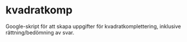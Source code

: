 kvadratkomp
===========

Google-skript för att skapa uppgifter för kvadratkomplettering, inklusive rättning/bedömning av svar.
